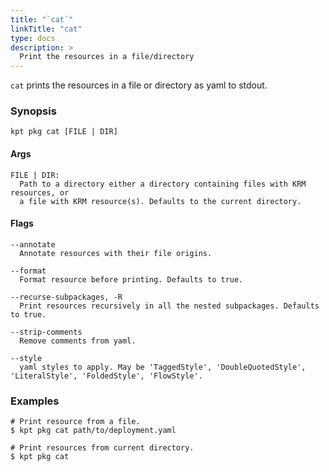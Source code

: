 ```yaml
---
title: "`cat`"
linkTitle: "cat"
type: docs
description: >
  Print the resources in a file/directory
---
```


<!--mdtogo:Short
    Print the resources in a file/directory
-->

`cat` prints the resources in a file or directory as yaml to stdout.

### Synopsis

<!--mdtogo:Long-->

```
kpt pkg cat [FILE | DIR]
```

#### Args

```
FILE | DIR:
  Path to a directory either a directory containing files with KRM resources, or
  a file with KRM resource(s). Defaults to the current directory.
```

<!--mdtogo-->

#### Flags

```
--annotate
  Annotate resources with their file origins.

--format
  Format resource before printing. Defaults to true.

--recurse-subpackages, -R
  Print resources recursively in all the nested subpackages. Defaults to true.

--strip-comments
  Remove comments from yaml.

--style
  yaml styles to apply. May be 'TaggedStyle', 'DoubleQuotedStyle', 'LiteralStyle', 'FoldedStyle', 'FlowStyle'.
```

### Examples

<!--mdtogo:Examples-->

```shell
# Print resource from a file.
$ kpt pkg cat path/to/deployment.yaml
```

```shell
# Print resources from current directory.
$ kpt pkg cat
```

<!--mdtogo-->
